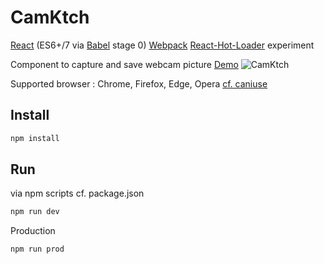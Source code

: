 # CamKtch

[React](https://facebook.github.io/react/) (ES6+/7 via [Babel](https://babeljs.io/) stage 0) [Webpack](http://webpack.github.io) [React-Hot-Loader](https://github.com/gaearon/react-hot-loader) experiment

Component to capture and save webcam picture [Demo](http://www.rxlabz.com/labz/camktch)
![CamKtch](https://www.evernote.com/l/AAHAh5qla-RLB6g-brj9ADA-7Xb98PoWjxgB/image.png)

Supported browser : Chrome, Firefox, Edge, Opera [cf. caniuse](http://caniuse.com/#search=getUserMedia)

## Install

```bash
npm install
```

## Run

via npm scripts cf. package.json 

```bash
npm run dev
```

Production
```bash
npm run prod
```

